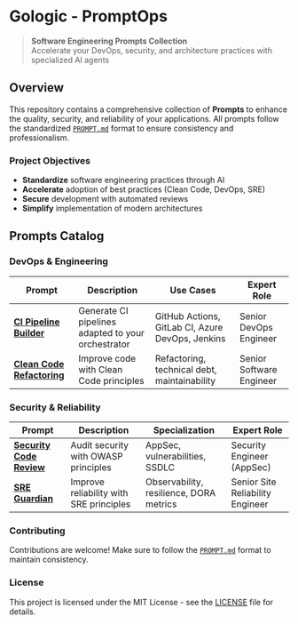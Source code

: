 # Gologic - PromptOps

> **Software Engineering Prompts Collection**  
> Accelerate your DevOps, security, and architecture practices with specialized AI agents

## Overview

This repository contains a comprehensive collection of **Prompts** to enhance the quality, security, and reliability of your applications. All prompts follow the standardized [`PROMPT.md`](PROMPT.md) format to ensure consistency and professionalism.

### Project Objectives

- **Standardize** software engineering practices through AI
- **Accelerate** adoption of best practices (Clean Code, DevOps, SRE)
- **Secure** development with automated reviews
- **Simplify** implementation of modern architectures

## Prompts Catalog

### **DevOps & Engineering**

| Prompt | Description | Use Cases | Expert Role |
|--------|-------------|-----------|-------------|
| [**CI Pipeline Builder**](/.github/prompts/ci-pipeline-builder.prompt.md) | Generate CI pipelines adapted to your orchestrator | GitHub Actions, GitLab CI, Azure DevOps, Jenkins | Senior DevOps Engineer |
| [**Clean Code Refactoring**](/.github/prompts/refactor-clean-code.prompt.md) | Improve code with Clean Code principles | Refactoring, technical debt, maintainability | Senior Software Engineer |

### **Security & Reliability**

| Prompt | Description | Specialization | Expert Role |
|--------|-------------|----------------|-------------|
| [**Security Code Review**](/.github/prompts/security-code-review.prompt.md) | Audit security with OWASP principles | AppSec, vulnerabilities, SSDLC | Security Engineer (AppSec) |
| [**SRE Guardian**](/.github/prompts/sre-guardian.prompt.md) | Improve reliability with SRE principles | Observability, resilience, DORA metrics | Senior Site Reliability Engineer |

### Contributing

Contributions are welcome! Make sure to follow the [`PROMPT.md`](PROMPT.md) format to maintain consistency.

### License

This project is licensed under the MIT License - see the [LICENSE](LICENSE) file for details.